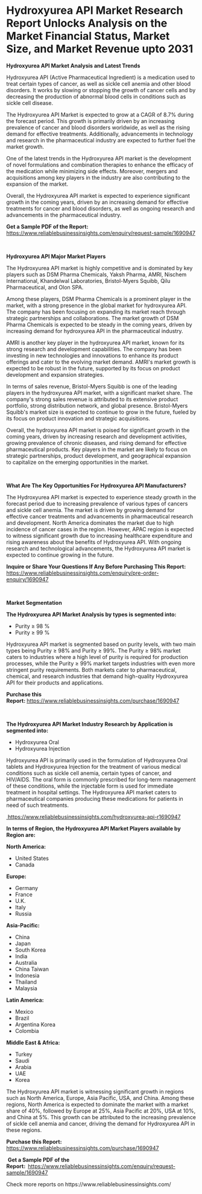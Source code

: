 <p><h1>Hydroxyurea API Market Research Report Unlocks Analysis on the Market Financial Status, Market Size, and Market Revenue upto 2031</h1></p><p><strong>Hydroxyurea API Market Analysis and Latest Trends</strong></p>
<p><p>Hydroxyurea API (Active Pharmaceutical Ingredient) is a medication used to treat certain types of cancer, as well as sickle cell anemia and other blood disorders. It works by slowing or stopping the growth of cancer cells and by decreasing the production of abnormal blood cells in conditions such as sickle cell disease. </p><p>The Hydroxyurea API Market is expected to grow at a CAGR of 8.7% during the forecast period. This growth is primarily driven by an increasing prevalence of cancer and blood disorders worldwide, as well as the rising demand for effective treatments. Additionally, advancements in technology and research in the pharmaceutical industry are expected to further fuel the market growth.</p><p>One of the latest trends in the Hydroxyurea API market is the development of novel formulations and combination therapies to enhance the efficacy of the medication while minimizing side effects. Moreover, mergers and acquisitions among key players in the industry are also contributing to the expansion of the market.</p><p>Overall, the Hydroxyurea API market is expected to experience significant growth in the coming years, driven by an increasing demand for effective treatments for cancer and blood disorders, as well as ongoing research and advancements in the pharmaceutical industry.</p></p>
<p><strong>Get a Sample PDF of the Report:&nbsp;</strong> <a href="https://www.reliablebusinessinsights.com/enquiry/request-sample/1690947">https://www.reliablebusinessinsights.com/enquiry/request-sample/1690947</a></p>
<p>&nbsp;</p>
<p><strong>Hydroxyurea API Major Market Players</strong></p>
<p><p>The Hydroxyurea API market is highly competitive and is dominated by key players such as DSM Pharma Chemicals, Yaksh Pharma, AMRI, Nischem International, Khandelwal Laboratories, Bristol-Myers Squibb, Qilu Pharmaceutical, and Olon SPA.</p><p>Among these players, DSM Pharma Chemicals is a prominent player in the market, with a strong presence in the global market for hydroxyurea API. The company has been focusing on expanding its market reach through strategic partnerships and collaborations. The market growth of DSM Pharma Chemicals is expected to be steady in the coming years, driven by increasing demand for hydroxyurea API in the pharmaceutical industry.</p><p>AMRI is another key player in the hydroxyurea API market, known for its strong research and development capabilities. The company has been investing in new technologies and innovations to enhance its product offerings and cater to the evolving market demand. AMRI's market growth is expected to be robust in the future, supported by its focus on product development and expansion strategies.</p><p>In terms of sales revenue, Bristol-Myers Squibb is one of the leading players in the hydroxyurea API market, with a significant market share. The company's strong sales revenue is attributed to its extensive product portfolio, strong distribution network, and global presence. Bristol-Myers Squibb's market size is expected to continue to grow in the future, fueled by its focus on product innovation and strategic acquisitions.</p><p>Overall, the hydroxyurea API market is poised for significant growth in the coming years, driven by increasing research and development activities, growing prevalence of chronic diseases, and rising demand for effective pharmaceutical products. Key players in the market are likely to focus on strategic partnerships, product development, and geographical expansion to capitalize on the emerging opportunities in the market.</p></p>
<p>&nbsp;</p>
<p><strong>What Are The Key Opportunities For Hydroxyurea API Manufacturers?</strong></p>
<p><p>The Hydroxyurea API market is expected to experience steady growth in the forecast period due to increasing prevalence of various types of cancers and sickle cell anemia. The market is driven by growing demand for effective cancer treatments and advancements in pharmaceutical research and development. North America dominates the market due to high incidence of cancer cases in the region. However, APAC region is expected to witness significant growth due to increasing healthcare expenditure and rising awareness about the benefits of Hydroxyurea API. With ongoing research and technological advancements, the Hydroxyurea API market is expected to continue growing in the future.</p></p>
<p><strong>Inquire or Share Your Questions If Any Before Purchasing This Report:</strong> <a href="https://www.reliablebusinessinsights.com/enquiry/pre-order-enquiry/1690947">https://www.reliablebusinessinsights.com/enquiry/pre-order-enquiry/1690947</a></p>
<p>&nbsp;</p>
<p><strong>Market Segmentation</strong></p>
<p><strong>The Hydroxyurea API Market Analysis by types is segmented into:</strong></p>
<p><ul><li>Purity ≥ 98 %</li><li>Purity ≥ 99 %</li></ul></p>
<p><p>Hydroxyurea API market is segmented based on purity levels, with two main types being Purity ≥ 98% and Purity ≥ 99%. The Purity ≥ 98% market caters to industries where a high level of purity is required for production processes, while the Purity ≥ 99% market targets industries with even more stringent purity requirements. Both markets cater to pharmaceutical, chemical, and research industries that demand high-quality Hydroxyurea API for their products and applications.</p></p>
<p><strong>Purchase this Report:&nbsp;</strong><a href="https://www.reliablebusinessinsights.com/purchase/1690947">https://www.reliablebusinessinsights.com/purchase/1690947</a></p>
<p>&nbsp;</p>
<p><strong>The Hydroxyurea API Market Industry Research by Application is segmented into:</strong></p>
<p><ul><li>Hydroxyurea Oral</li><li>Hydroxyurea Injection</li></ul></p>
<p><p>Hydroxyurea API is primarily used in the formulation of Hydroxyurea Oral tablets and Hydroxyurea Injection for the treatment of various medical conditions such as sickle cell anemia, certain types of cancer, and HIV/AIDS. The oral form is commonly prescribed for long-term management of these conditions, while the injectable form is used for immediate treatment in hospital settings. The Hydroxyurea API market caters to pharmaceutical companies producing these medications for patients in need of such treatments.</p></p>
<p><a href="https://www.reliablebusinessinsights.com/hydroxyurea-api-r1690947">&nbsp;https://www.reliablebusinessinsights.com/hydroxyurea-api-r1690947</a></p>
<p><strong>In terms of Region, the Hydroxyurea API Market Players available by Region are:</strong></p>
<p>
    <p> <strong> North America: </strong>
        <ul>
            <li>United States</li>
            <li>Canada</li>
        </ul>
        </p> 
    <p> <strong> Europe: </strong>
        <ul>
            <li>Germany</li>
            <li>France</li>
            <li>U.K.</li>
            <li>Italy</li>
            <li>Russia</li>
        </ul>
        </p> 
    <p> <strong> Asia-Pacific: </strong>
        <ul>
            <li>China</li>
            <li>Japan</li>
            <li>South Korea</li>
            <li>India</li>
            <li>Australia</li>
            <li>China Taiwan</li>
            <li>Indonesia</li>
            <li>Thailand</li>
            <li>Malaysia</li>
        </ul>
        </p> 
    <p> <strong> Latin America: </strong>
        <ul>
            <li>Mexico</li>
            <li>Brazil</li>
            <li>Argentina Korea</li>
            <li>Colombia</li>
        </ul>
        </p> 
    <p> <strong> Middle East & Africa: </strong>
        <ul>
            <li>Turkey</li>
            <li>Saudi</li>
            <li>Arabia</li>
            <li>UAE</li>
            <li>Korea</li>
        </ul>
    </p>
    </p>
<p><p>The Hydroxyurea API market is witnessing significant growth in regions such as North America, Europe, Asia Pacific, USA, and China. Among these regions, North America is expected to dominate the market with a market share of 40%, followed by Europe at 25%, Asia Pacific at 20%, USA at 10%, and China at 5%. This growth can be attributed to the increasing prevalence of sickle cell anemia and cancer, driving the demand for Hydroxyurea API in these regions.</p></p>
<p><strong>Purchase this Report: </strong><a href="https://www.reliablebusinessinsights.com/purchase/1690947">https://www.reliablebusinessinsights.com/purchase/1690947</a></p>
<p>&nbsp;<strong>Get a Sample PDF of the Report:&nbsp;&nbsp;</strong><a href="https://www.reliablebusinessinsights.com/enquiry/request-sample/1690947">https://www.reliablebusinessinsights.com/enquiry/request-sample/1690947</a></p>
<p><strong></strong></p>
<p>Check more reports on https://www.reliablebusinessinsights.com/</p>